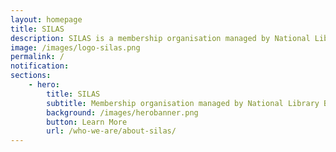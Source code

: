 ```yaml
---
layout: homepage
title: SILAS
description: SILAS is a membership organisation managed by National Library Board of Singapore
image: /images/logo-silas.png
permalink: /
notification: 
sections:
    - hero:
        title: SILAS
        subtitle: Membership organisation managed by National Library Board of Singapore to provide bibliographic services and products to Singapore libraries since 1987
        background: /images/herobanner.png
        button: Learn More
        url: /who-we-are/about-silas/
---
```

